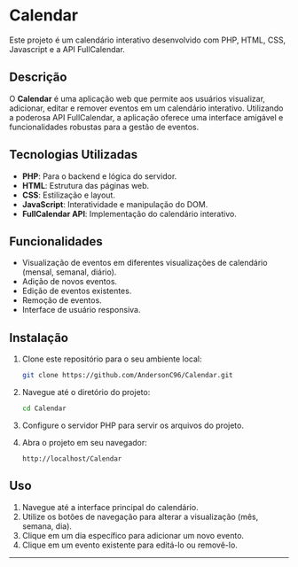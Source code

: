 # Calendar

Este projeto é um calendário interativo desenvolvido com PHP, HTML, CSS, Javascript e a API FullCalendar.

## Descrição

O **Calendar** é uma aplicação web que permite aos usuários visualizar, adicionar, editar e remover eventos em um calendário interativo. Utilizando a poderosa API FullCalendar, a aplicação oferece uma interface amigável e funcionalidades robustas para a gestão de eventos.

## Tecnologias Utilizadas

- **PHP**: Para o backend e lógica do servidor.
- **HTML**: Estrutura das páginas web.
- **CSS**: Estilização e layout.
- **JavaScript**: Interatividade e manipulação do DOM.
- **FullCalendar API**: Implementação do calendário interativo.

## Funcionalidades

- Visualização de eventos em diferentes visualizações de calendário (mensal, semanal, diário).
- Adição de novos eventos.
- Edição de eventos existentes.
- Remoção de eventos.
- Interface de usuário responsiva.

## Instalação

1. Clone este repositório para o seu ambiente local:
    ```bash
    git clone https://github.com/AndersonC96/Calendar.git
    ```
2. Navegue até o diretório do projeto:
    ```bash
    cd Calendar
    ```
3. Configure o servidor PHP para servir os arquivos do projeto.

4. Abra o projeto em seu navegador:
    ```arduino
    http://localhost/Calendar
    ```

## Uso

1. Navegue até a interface principal do calendário.
2. Utilize os botões de navegação para alterar a visualização (mês, semana, dia).
3. Clique em um dia específico para adicionar um novo evento.
4. Clique em um evento existente para editá-lo ou removê-lo.

---
